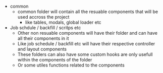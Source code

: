 - common
    - common folder will contain all the resuable components that will be used accross the project
        - like tables, modals, global loader etc
- Job schdule / backfill / scritps etc
    - Other non resuable components will have their folder and can have all their components in it
    - Like job schedule / backfill etc will have their respective controller and layout components
    - These folders can also have some custom hooks are only usefull within the components of the folder
    - Or some utiles functions related to the components